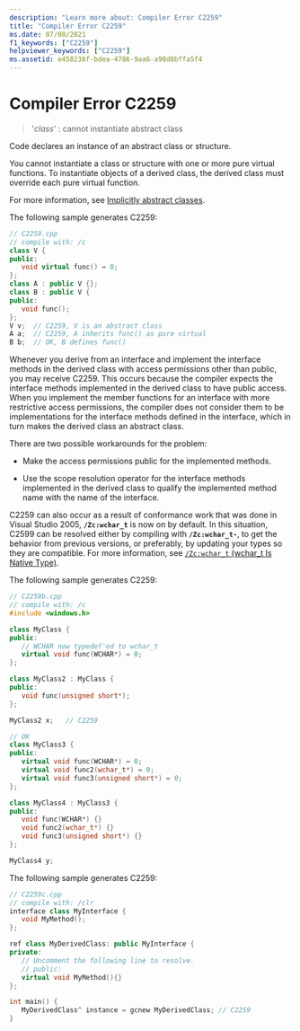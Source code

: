 ```yaml
---
description: "Learn more about: Compiler Error C2259"
title: "Compiler Error C2259"
ms.date: 07/08/2021
f1_keywords: ["C2259"]
helpviewer_keywords: ["C2259"]
ms.assetid: e458236f-bdea-4786-9aa6-a98d8bffa5f4
---
```

# Compiler Error C2259

> '*class*' : cannot instantiate abstract class

Code declares an instance of an abstract class or structure.

You cannot instantiate a class or structure with one or more pure virtual functions. To instantiate objects of a derived class, the derived class must override each pure virtual function.

For more information, see [Implicitly abstract classes](../../dotnet/how-to-define-and-consume-classes-and-structs-cpp-cli.md#BKMK_Implicitly_abstract_classes).

The following sample generates C2259:

```cpp
// C2259.cpp
// compile with: /c
class V {
public:
   void virtual func() = 0;
};
class A : public V {};
class B : public V {
public:
   void func();
};
V v;  // C2259, V is an abstract class
A a;  // C2259, A inherits func() as pure virtual
B b;  // OK, B defines func()
```

Whenever you derive from an interface and implement the interface methods in the derived class with access permissions other than public, you may receive C2259.  This occurs because the compiler expects the interface methods implemented in the derived class to have public access. When you implement the member functions for an interface with more restrictive access permissions, the compiler does not consider them to be implementations for the interface methods defined in the interface, which in turn makes the derived class an abstract class.

There are two possible workarounds for the problem:

- Make the access permissions public for the implemented methods.

- Use the scope resolution operator for the interface methods implemented in the derived class to qualify the implemented method name with the name of the interface.

C2259 can also occur as a result of conformance work that was done in Visual Studio 2005, **`/Zc:wchar_t`** is now on by default. In this situation, C2599 can be resolved either by compiling with **`/Zc:wchar_t-`**, to get the behavior from previous versions, or preferably, by updating your types so they are compatible. For more information, see [`/Zc:wchar_t` (wchar_t Is Native Type)](../../build/reference/zc-wchar-t-wchar-t-is-native-type.md).

The following sample generates C2259:

```cpp
// C2259b.cpp
// compile with: /c
#include <windows.h>

class MyClass {
public:
   // WCHAR now typedef'ed to wchar_t
   virtual void func(WCHAR*) = 0;
};

class MyClass2 : MyClass {
public:
   void func(unsigned short*);
};

MyClass2 x;   // C2259

// OK
class MyClass3 {
public:
   virtual void func(WCHAR*) = 0;
   virtual void func2(wchar_t*) = 0;
   virtual void func3(unsigned short*) = 0;
};

class MyClass4 : MyClass3 {
public:
   void func(WCHAR*) {}
   void func2(wchar_t*) {}
   void func3(unsigned short*) {}
};

MyClass4 y;
```

The following sample generates C2259:

```cpp
// C2259c.cpp
// compile with: /clr
interface class MyInterface {
   void MyMethod();
};

ref class MyDerivedClass: public MyInterface {
private:
   // Uncomment the following line to resolve.
   // public:
   virtual void MyMethod(){}
};

int main() {
   MyDerivedClass^ instance = gcnew MyDerivedClass; // C2259
}
```
